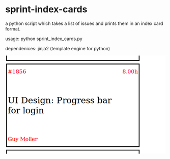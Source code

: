 sprint-index-cards
==================

a python script which takes a list of issues and prints them in an index card format.

usage:
python sprint_index_cards.py

dependenices:
jinja2 (template engine for python)

![Sample Index Card](index-card-sample.png "Sample Index Card")


